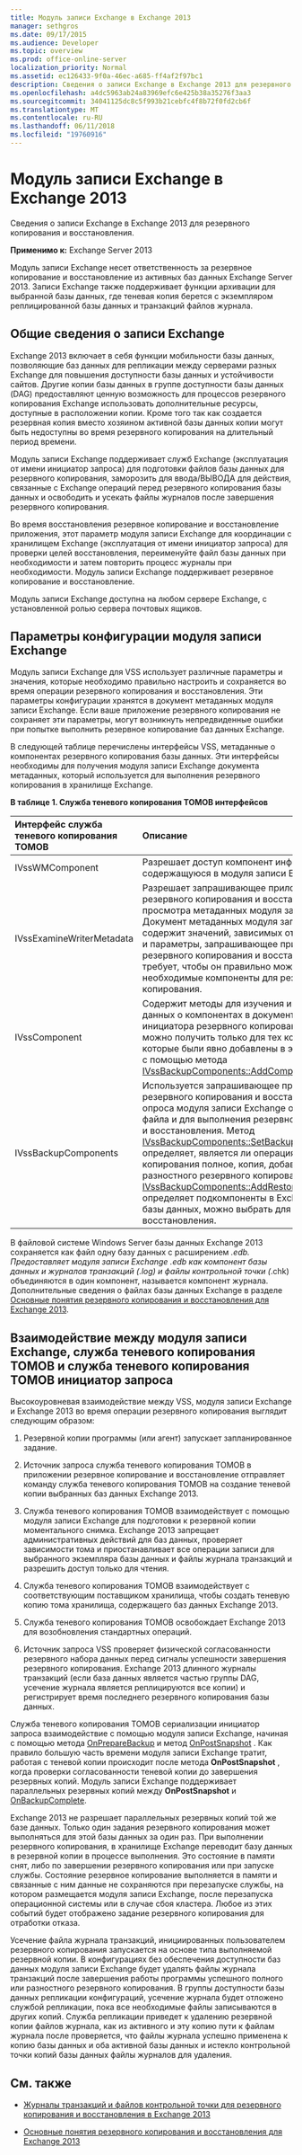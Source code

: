 ```yaml
---
title: Модуль записи Exchange в Exchange 2013
manager: sethgros
ms.date: 09/17/2015
ms.audience: Developer
ms.topic: overview
ms.prod: office-online-server
localization_priority: Normal
ms.assetid: ec126433-9f0a-46ec-a685-ff4af2f97bc1
description: Сведения о записи Exchange в Exchange 2013 для резервного копирования и восстановления.
ms.openlocfilehash: a4dc5963ab24a83969efc6e425b38a35276f3aa3
ms.sourcegitcommit: 34041125dc8c5f993b21cebfc4f8b72f0fd2cb6f
ms.translationtype: MT
ms.contentlocale: ru-RU
ms.lasthandoff: 06/11/2018
ms.locfileid: "19760916"
---
```

# <a name="exchange-writer-in-exchange-2013"></a>Модуль записи Exchange в Exchange 2013

Сведения о записи Exchange в Exchange 2013 для резервного копирования и восстановления. 
  
**Применимо к:** Exchange Server 2013 
  
Модуль записи Exchange несет ответственность за резервное копирование и восстановление из активных баз данных Exchange Server 2013. Записи Exchange также поддерживает функции архивации для выбранной базы данных, где теневая копия берется с экземпляром реплицированной базы данных и транзакций файлов журнала. 
  
## <a name="overview-of-the-exchange-writer"></a>Общие сведения о записи Exchange
<a name="bk_Overview"> </a>

Exchange 2013 включает в себя функции мобильности базы данных, позволяющие баз данных для репликации между серверами разных Exchange для повышения доступности базы данных и устойчивости сайтов. Другие копии базы данных в группе доступности базы данных (DAG) предоставляют ценную возможность для процессов резервного копирования Exchange использовать дополнительные ресурсы, доступные в расположении копии. Кроме того так как создается резервная копия вместо хозяином активной базы данных копии могут быть недоступны во время резервного копирования на длительный период времени. 
  
Модуль записи Exchange поддерживает служб Exchange (эксплуатация от имени инициатор запроса) для подготовки файлов базы данных для резервного копирования, заморозить для ввода/ВЫВОДА для действия, связанные с Exchange операций перед резервного копирования базы данных и освободить и усекать файлы журналов после завершения резервного копирования.
  
Во время восстановления резервное копирование и восстановление приложения, этот параметр модуля записи Exchange для координации с хранилищем Exchange (эксплуатация от имени инициатор запроса) для проверки целей восстановления, переименуйте файл базы данных при необходимости и затем повторить процесс журналы при необходимости. Модуль записи Exchange поддерживает резервное копирование и восстановление.
  
Модуль записи Exchange доступна на любом сервере Exchange, с установленной ролью сервера почтовых ящиков. 
  
## <a name="exchange-writer-configuration-settings"></a>Параметры конфигурации модуля записи Exchange
<a name="bk_ExchangeWriterConfig"> </a>

Модуль записи Exchange для VSS использует различные параметры и значения, которые необходимо правильно настроить и сохраняется во время операции резервного копирования и восстановления. Эти параметры конфигурации хранятся в документ метаданных модуля записи Exchange. Если ваше приложение резервного копирования не сохраняет эти параметры, могут возникнуть непредвиденные ошибки при попытке выполнить резервное копирование баз данных Exchange. 
  
В следующей таблице перечислены интерфейсы VSS, метаданные о компонентах резервного копирования базы данных. Эти интерфейсы необходимы для получения модуля записи Exchange документа метаданных, который используется для выполнения резервного копирования в хранилище Exchange.
  
**В таблице 1. Служба теневого копирования ТОМОВ интерфейсов**

|**Интерфейс служба теневого копирования ТОМОВ**|**Описание**|
|:-----|:-----|
|IVssWMComponent  <br/> |Разрешает доступ компонент информацию, содержащуюся в модуля записи Exchange.  <br/> |
|IVssExamineWriterMetadata  <br/> |Разрешает запрашивающее приложение резервного копирования и восстановления для просмотра метаданных модуля записи Exchange. Документ метаданных модуля записи Exchange содержит значений, зависимых от Exchange 2013 и параметры, запрашивающее приложение резервного копирования и восстановления требует, чтобы он правильно можно указать необходимые компоненты для резервного копирования.  <br/> |
|IVssComponent  <br/> |Содержит методы для изучения и изменения данных о компонентах в документах компоненты инициатора резервного копирования. Объекты можно получить только для тех компонентов, которые были явно добавлены в этом документе с помощью метода [IVssBackupComponents::AddComponent](http://msdn.microsoft.com/en-us/library/windows/desktop/aa382646%28v=vs.85%29.aspx) .  <br/> |
|IVssBackupComponents  <br/> |Используется запрашивающее приложение резервного копирования и восстановления для опроса модуля записи Exchange о состоянии файла и для выполнения резервного копирования и восстановления. Метод [IVssBackupComponents::SetBackupState](http://msdn.microsoft.com/en-us/library/windows/desktop/aa382833%28v=vs.85%29.aspx) определяет, является ли операция резервного копирования полное, копия, добавочный, или разностного резервного копирования. Метод [IVssBackupComponents::AddRestoreSubcomponent](http://msdn.microsoft.com/en-us/library/windows/desktop/aa382649%28v=vs.85%29.aspx) определяет подкомпоненты в Exchange 2013 базы данных, можно выбрать для операции восстановления.  <br/> |
   
В файловой системе Windows Server базы данных Exchange 2013 сохраняется как файл одну базу данных с расширением *.edb. Предоставляет модуля записи Exchange *.edb как компонент базы данных и журналов транзакций (*.log) и файлы контрольной точки (*.chk) объединяются в один компонент, называется компонент журнала. Дополнительные сведения о файлах базы данных Exchange в разделе [Основные понятия резервного копирования и восстановления для Exchange 2013](backup-and-restore-concepts-for-exchange-2013.md).
  
## <a name="interactions-between-the-exchange-writer-vss-and-vss-requesters"></a>Взаимодействие между модуля записи Exchange, служба теневого копирования ТОМОВ и служба теневого копирования ТОМОВ инициатор запроса
<a name="bk_interactions"> </a>

Высокоуровневая взаимодействие между VSS, модуля записи Exchange и Exchange 2013 во время операции резервного копирования выглядит следующим образом:
  
1. Резервной копии программы (или агент) запускает запланированное задание. 
    
2. Источник запроса служба теневого копирования ТОМОВ в приложении резервное копирование и восстановление отправляет команду служба теневого копирования ТОМОВ на создание теневой копии выбранных баз данных Exchange 2013. 
    
3. Служба теневого копирования ТОМОВ взаимодействует с помощью модуля записи Exchange для подготовки к резервной копии моментального снимка. Exchange 2013 запрещает административных действий для баз данных, проверяет зависимости тома и приостанавливает все операции записи для выбранного экземпляра базы данных и файлы журнала транзакций и разрешить доступ только для чтения. 
    
4. Служба теневого копирования ТОМОВ взаимодействует с соответствующим поставщиком хранилища, чтобы создать теневую копию тома хранилища, содержащего баз данных Exchange 2013. 
    
5. Служба теневого копирования ТОМОВ освобождает Exchange 2013 для возобновления стандартных операций. 
    
6. Источник запроса VSS проверяет физической согласованности резервного набора данных перед сигналы успешности завершения резервного копирования. Exchange 2013 длинного журналы транзакций (если база данных является частью группы DAG, усечение журнала является реплицируются все копии) и регистрирует время последнего резервного копирования базы данных.
    
Служба теневого копирования ТОМОВ сериализации инициатор запроса взаимодействие с помощью модуля записи Exchange, начиная с помощью метода [OnPrepareBackup](http://msdn.microsoft.com/en-us/library/windows/desktop/aa381571%28v=vs.85%29.aspx) и метод [OnPostSnapshot](http://msdn.microsoft.com/en-us/library/windows/desktop/aa381568%28v=vs.85%29.aspx) . Как правило большую часть времени модуля записи Exchange тратит, работая с теневой копии происходит после метода **OnPostSnapshot** , когда проверки согласованности теневой копии до завершения резервных копий. Модуль записи Exchange поддерживает параллельных резервных копий между **OnPostSnapshot** и [OnBackupComplete](http://msdn.microsoft.com/en-us/library/windows/desktop/aa381557%28v=vs.85%29.aspx).
  
Exchange 2013 не разрешает параллельных резервных копий той же базе данных. Только один задания резервного копирования может выполняться для этой базы данных за один раз. При выполнении резервного копирования, в хранилище Exchange переводит базу данных в резервной копии в процессе выполнения. Это состояние в памяти снят, либо по завершении резервного копирования или при запуске службы. Состояние резервное копирование выполняется в памяти и связанные с ним данные не сохраняются при перезапуске службы, на котором размещается модуля записи Exchange, после перезапуска операционной системы или в случае сбоя кластера. Любое из этих событий будет отображено задание резервного копирования для отработки отказа.
  
Усечение файла журнала транзакций, инициированных пользователем резервного копирования запускается на основе типа выполняемой резервной копии. В конфигурациях без обеспечения доступности баз данных модуля записи Exchange будет удалять файлы журнала транзакций после завершения работы программы успешного полного или разностного резервного копирования. В группы доступности базы данных репликации конфигураций, усечение журнала будет отложено службой репликации, пока все необходимые файлы записываются в других копий. Служба репликации приведет к удалению резервной копии файлов журнала, как из активного и эту копию пути к файлам журнала после проверяется, что файлы журнала успешно применена к копию базы данных и оба активной базы данных и истекло контрольной точки копий базы данных файлы журналов для удаления.
  
## <a name="see-also"></a>См. также

- [Журналы транзакций и файлов контрольной точки для резервного копирования и восстановления в Exchange 2013](transaction-logs-and-checkpoint-files-for-backup-and-restore-in-exchange.md)
    
- [Основные понятия резервного копирования и восстановления для Exchange 2013](backup-and-restore-concepts-for-exchange-2013.md)
    

